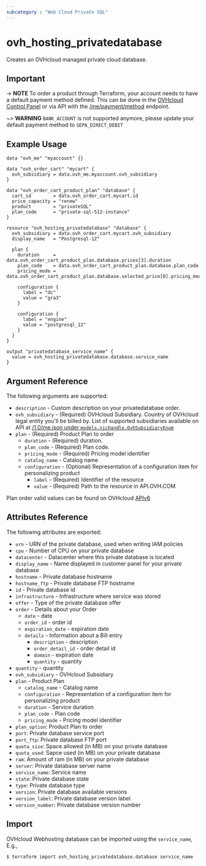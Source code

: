```yaml
---
subcategory : "Web Cloud Private SQL"
---
```


# ovh_hosting_privatedatabase

Creates an OVHcloud managed private cloud database.

## Important

-> __NOTE__ To order a product through Terraform, your account needs to have a default payment method defined. This can be done in the [OVHcloud Control Panel](https://www.ovh.com/manager/#/dedicated/billing/payment/method) or via API with the [/me/payment/method](https://api.ovh.com/console/#/me/payment/method~GET) endpoint.

~> __WARNING__ `BANK_ACCOUNT` is not supported anymore, please update your default payment method to `SEPA_DIRECT_DEBIT`

## Example Usage

```hcl
data "ovh_me" "myaccount" {}

data "ovh_order_cart" "mycart" {
  ovh_subsidiary = data.ovh_me.myaccount.ovh_subsidiary
}

data "ovh_order_cart_product_plan" "database" {
  cart_id        = data.ovh_order_cart.mycart.id
  price_capacity = "renew"
  product        = "privateSQL"
  plan_code      = "private-sql-512-instance"
}

resource "ovh_hosting_privatedatabase" "database" {
  ovh_subsidiary = data.ovh_order_cart.mycart.ovh_subsidiary
  display_name   = "Postgresql-12"

  plan {
    duration     = data.ovh_order_cart_product_plan.database.prices[3].duration
    plan_code    = data.ovh_order_cart_product_plan.database.plan_code
    pricing_mode = data.ovh_order_cart_product_plan.database.selected_price[0].pricing_mode

    configuration {
      label = "dc"
      value = "gra3"
    }

    configuration {
      label = "engine"
      value = "postgresql_12"
    }
  }
}

output "privatedatabase_service_name" {
  value = ovh_hosting_privatedatabase.database.service_name
}
```

## Argument Reference

The following arguments are supported:

* `description` - Custom description on your privatedatabase order.
* `ovh_subsidiary` - (Required) OVHcloud Subsidiary. Country of OVHcloud legal entity you'll be billed by. List of supported subsidiaries available on API at [/1.0/me.json under `models.nichandle.OvhSubsidiaryEnum`](https://eu.api.ovh.com/1.0/me.json)
* `plan` - (Required) Product Plan to order
  * `duration` - (Required) duration.
  * `plan_code` - (Required) Plan code.
  * `pricing_mode` - (Required) Pricing model identifier
  * `catalog_name` - Catalog name
  * `configuration` - (Optional) Representation of a configuration item for personalizing product
    * `label` - (Required) Identifier of the resource
    * `value` - (Required) Path to the resource in API.OVH.COM

Plan order valid values can be found on OVHcloud [APIv6](https://api.ovh.com/console/#/hosting/privateDatabase/availableOrderCapacities~GET)

## Attributes Reference

The following attributes are exported:

* `urn` - URN of the private database, used when writing IAM policies
* `cpu` - Number of CPU on your private database
* `datacenter` - Datacenter where this private database is located
* `display_name` - Name displayed in customer panel for your private database
* `hostname` - Private database hostname
* `hostname_ftp` - Private database FTP hostname
* `id` - Private database id
* `infrastructure` - Infrastructure where service was stored
* `offer` - Type of the private database offer
* `order` - Details about your Order
  * `date` - date
  * `order_id` - order id
  * `expiration_date` - expiration date
  * `details` - Information about a Bill entry
    * `description` - description
    * `order_detail_id` - order detail id
    * `domain` - expiration date
    * `quantity` - quantity
* `quantity` - quantity
* `ovh_subsidiary` - OVHcloud Subsidiary
* `plan` - Product Plan
  * `catalog_name` - Catalog name
  * `configuration` - Representation of a configuration item for personalizing product
  * `duration` - Service duration
  * `plan_code` - Plan code
  * `pricing_mode` - Pricing model identifier
* `plan_option`: Product Plan to order
* `port`: Private database service port
* `port_ftp`: Private database FTP port
* `quota_size`: Space allowed (in MB) on your private database
* `quota_used`: Sapce used (in MB) on your private database
* `ram`: Amount of ram (in MB) on your private database
* `server`: Private database server name
* `service_name`: Service name
* `state`: Private database state
* `type`: Private database type
* `version`: Private database available versions
* `version_label`: Private database version label
* `version_number`: Private database version number

## Import

OVHcloud Webhosting database can be imported using the `service_name`, E.g.,

```
$ terraform import ovh_hosting_privatedatabase.database service_name
```
